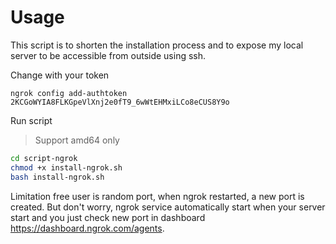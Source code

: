 # Usage
This script is to shorten the installation process and to expose my local server to be accessible from outside using ssh.

Change with your token
```
ngrok config add-authtoken 2KCGoWYIA8FLKGpeVlXnj2e0fT9_6wWtEHMxiLCo8eCUS8Y9o
```
Run script
> Support amd64 only
```bash
cd script-ngrok
chmod +x install-ngrok.sh
bash install-ngrok.sh
```
Limitation free user is random port, when ngrok restarted, a new port is created. But don't worry, ngrok service automatically start when your server start and you just check new port in dashboard https://dashboard.ngrok.com/agents.
